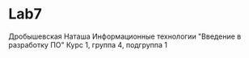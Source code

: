 # Lab7
Дробышевская
Наташа
Информационные технологии
"Введение в разработку ПО"
Курс 1, группа 4, подгруппа 1
